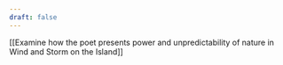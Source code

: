 ```yaml
---
draft: false
---
```

[[Examine how the poet presents power and unpredictability of nature in Wind and Storm on the Island]]
